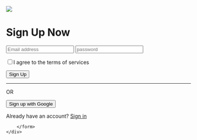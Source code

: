 <!DOCTYPE html>
<html>
<head>
	<title>Sign up form</title>
<link rel="stylesheet" type="text/css" href="Style.css">
</head>
<body>
	<div class="sign-up-form">
		<img src="user-icon.png">
		<h1>Sign Up Now</h1>
		<form>
			<input type="Email" name="Email" class="input-box" placeholder="Email address">
			<input type="Email" name="password" class="input-box" placeholder="password">
			<p><span><input type="checkbox" name="checkbox"></span>I agree to the terms of services</p>
			<button type="button" class="signup-btn"> Sign Up</button>
			<hr>
			<p class="or">OR</p>
				<button type="button" class="google-btn"> Sign up with Google</button>
			<p>Already have an account? <a href="#">Sign in</a></p>

		</form>
	</div>
</body>
</html>
 
